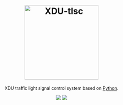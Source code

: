 <h1 align="center">
    <img src="https://i.jpg.dog/file/jpg-dog/62d143823a1572e598c4e81403319a45.png" alt="XDU-tlsc" width="240">
</h1>
<p align="center">
XDU traffic light signal control system based on <a href="https://www.python.org/">Python</a>.

</p>
<p align="center">
  <a href="https://github.com/PauperZ/XDU-tlsc/blob/main/LICENSE"><img src="https://img.shields.io/badge/license-MIT-brightgreen"></a>
  <a href="https://www.python.org/"><img src="https://img.shields.io/badge/python-3.6%2B-informational"></a>
</p>
